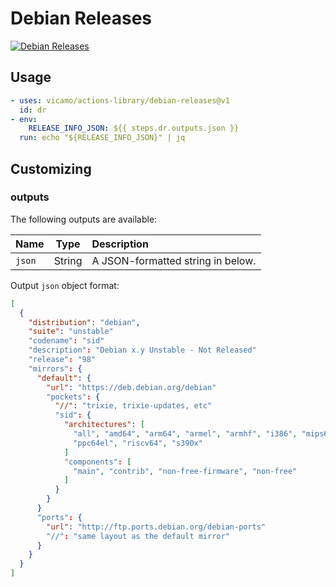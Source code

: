 # Debian Releases

[![Debian Releases](https://github.com/vicamo/actions-library/actions/workflows/debian-releases.yml/badge.svg)](https://github.com/vicamo/actions-library/actions/workflows/debian-releases.yml)

## Usage

<!-- start usage -->

```yaml
- uses: vicamo/actions-library/debian-releases@v1
  id: dr
- env:
    RELEASE_INFO_JSON: ${{ steps.dr.outputs.json }}
  run: echo "${RELEASE_INFO_JSON}" | jq
```

<!-- end usage -->

## Customizing

### outputs

The following outputs are available:

| Name   | Type   | Description                       |
| :----- | ------ | :-------------------------------- |
| `json` | String | A JSON-formatted string in below. |

Output `json` object format:

```json
[
  {
    "distribution": "debian",
    "suite": "unstable"
    "codename": "sid"
    "description": "Debian x.y Unstable - Not Released"
    "release": "98"
    "mirrors": {
      "default": {
        "url": "https://deb.debian.org/debian"
        "pockets": {
          "//": "trixie, trixie-updates, etc"
          "sid": {
            "architectures": [
              "all", "amd64", "arm64", "armel", "armhf", "i386", "mips64el",
              "ppc64el", "riscv64", "s390x"
            ]
            "components": [
              "main", "contrib", "non-free-firmware", "non-free"
            ]
          }
        }
      }
      "ports": {
        "url": "http://ftp.ports.debian.org/debian-ports"
        "//": "same layout as the default mirror"
      }
    }
  }
]
```
